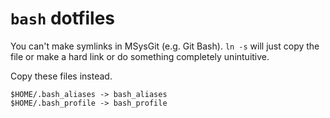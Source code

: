 # `bash` dotfiles

You can't make symlinks in MSysGit (e.g. Git Bash).  `ln -s` will just copy the file or make a hard link or do something completely unintuitive.

Copy these files instead.

    $HOME/.bash_aliases -> bash_aliases
    $HOME/.bash_profile -> bash_profile
